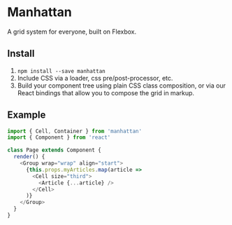# Manhattan
A grid system for everyone, built on Flexbox.

## Install

1. `npm install --save manhattan`
2. Include CSS via a loader, css pre/post-processor, etc.
3. Build your component tree using plain CSS class composition, or via our React bindings that allow you to compose the grid in markup.


## Example
```javascript
import { Cell, Container } from 'manhattan'
import { Component } from 'react'

class Page extends Component {
  render() {
    <Group wrap="wrap" align="start">
      {this.props.myArticles.map(article =>
        <Cell size="third">
          <Article {...article} />
        </Cell>
      )}
    </Group>
  }
}
```
